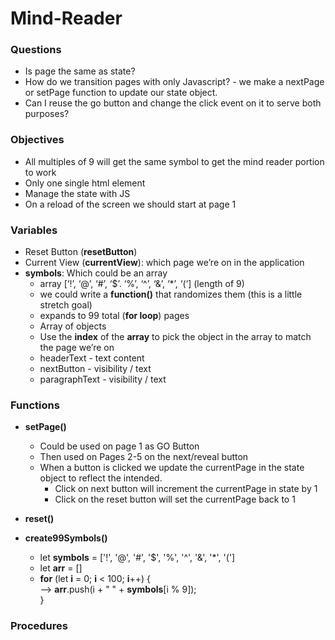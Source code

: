 # Mind-Reader
### Questions
 * Is page the same as state?
 * How do we transition pages with only Javascript? - we make a nextPage or setPage function to update our state object. 
 * Can I reuse the go button and change the 
   click event on it to serve both purposes?

### Objectives
* All multiples of 9 will get the same symbol to get the mind reader portion to work
* Only one single html element
* Manage the state with JS
* On a reload of the screen we should start at page 1

### Variables
* Reset Button (**resetButton**)
* Current View (**currentView**):  which page we’re on in the application
* **symbols**: Which could be an array
    * array [‘!’, ‘@’, ‘#’, ‘$’. ‘%’, ‘^’, ‘&’, ‘*’, ‘(‘] (length of 9)
    * we could write a **function()** that randomizes them (this is a little stretch goal)
    * expands to 99 total (**for loop**) pages
    * Array of objects
    * Use the **index** of the **array** to pick the object in the array to match the page we’re on
    * headerText - text content
    * nextButton - visibility / text
    * paragraphText - visibility / text

### Functions
* **setPage()**
    * Could be used on page 1 as GO Button
    * Then used on Pages 2-5 on the next/reveal button
    * When a button is clicked we update the currentPage in the state object to reflect the intended. 
        * Click on next button will increment the currentPage in state by 1
        * Click on the reset button will set the currentPage back to 1

* **reset()**
* **create99Symbols()**
    * let **symbols** = ['!', '@', '#', '$', '%', '^', '&', '*', '(']
    * let **arr** = []
    * **for** (let **i** = 0; **i** < 100; **i**++) {<br>
    		--> **arr**.push(i + " " + **symbols**[i % 9]);<br>
}

### Procedures